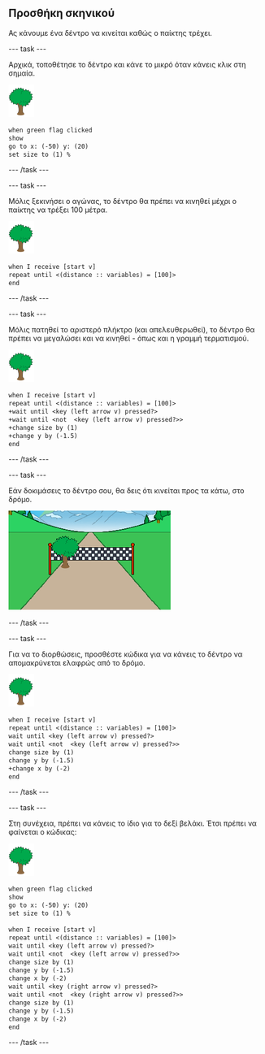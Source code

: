 ## Προσθήκη σκηνικού

Ας κάνουμε ένα δέντρο να κινείται καθώς ο παίκτης τρέχει.

--- task ---

Αρχικά, τοποθέτησε το δέντρο και κάνε το μικρό όταν κάνεις κλικ στη σημαία.

![αντικείμενο δέντρο](images/tree-sprite.png)

```blocks3
when green flag clicked
show
go to x: (-50) y: (20)
set size to (1) %
```

--- /task ---


--- task ---

Μόλις ξεκινήσει ο αγώνας, το δέντρο θα πρέπει να κινηθεί μέχρι ο παίκτης να τρέξει 100 μέτρα.

![αντικείμενο δέντρο](images/tree-sprite.png)

```blocks3
when I receive [start v]
repeat until <(distance :: variables) = [100]>
end

```

--- /task ---

--- task ---

Μόλις πατηθεί το αριστερό πλήκτρο (και απελευθερωθεί), το δέντρο θα πρέπει να μεγαλώσει και να κινηθεί - όπως και η γραμμή τερματισμού.

![αντικείμενο δέντρο](images/tree-sprite.png)

```blocks3
when I receive [start v]
repeat until <(distance :: variables) = [100]>
+wait until <key (left arrow v) pressed?>
+wait until <not  <key (left arrow v) pressed?>>
+change size by (1)
+change y by (-1.5)
end
```

--- /task ---

--- task ---

Εάν δοκιμάσεις το δέντρο σου, θα δεις ότι κινείται προς τα κάτω, στο δρόμο.

![το δέντρο μετακινήθηκε στο δρόμο](images/sprint-tree-bug.png)

--- /task ---

--- task ---

Για να το διορθώσεις, προσθέστε κώδικα για να κάνεις το δέντρο να απομακρύνεται ελαφρώς από το δρόμο.

![αντικείμενο δέντρο](images/tree-sprite.png)

```blocks3
when I receive [start v]
repeat until <(distance :: variables) = [100]>
wait until <key (left arrow v) pressed?>
wait until <not  <key (left arrow v) pressed?>>
change size by (1)
change y by (-1.5)
+change x by (-2)
end
```

--- /task ---

--- task ---

Στη συνέχεια, πρέπει να κάνεις το ίδιο για το δεξί βελάκι. Έτσι πρέπει να φαίνεται ο κώδικας:

![αντικείμενο δέντρο](images/tree-sprite.png)

```blocks3
when green flag clicked
show
go to x: (-50) y: (20)
set size to (1) %

when I receive [start v]
repeat until <(distance :: variables) = [100]>
wait until <key (left arrow v) pressed?>
wait until <not  <key (left arrow v) pressed?>>
change size by (1)
change y by (-1.5)
change x by (-2)
wait until <key (right arrow v) pressed?>
wait until <not  <key (right arrow v) pressed?>>
change size by (1)
change y by (-1.5)
change x by (-2)
end
```

--- /task ---


